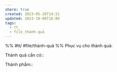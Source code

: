 ```yaml
---
share: true
created: 2023-05-26T14:51
updated: 2023-10-06T16:09
tags:
  - tt_
  - file_thành-quả
---
```


%%
#tt/
#file/thành-quả
%%
Phục vụ cho thành quả:

Thành quả cần có:: 

Thành phẩm::
